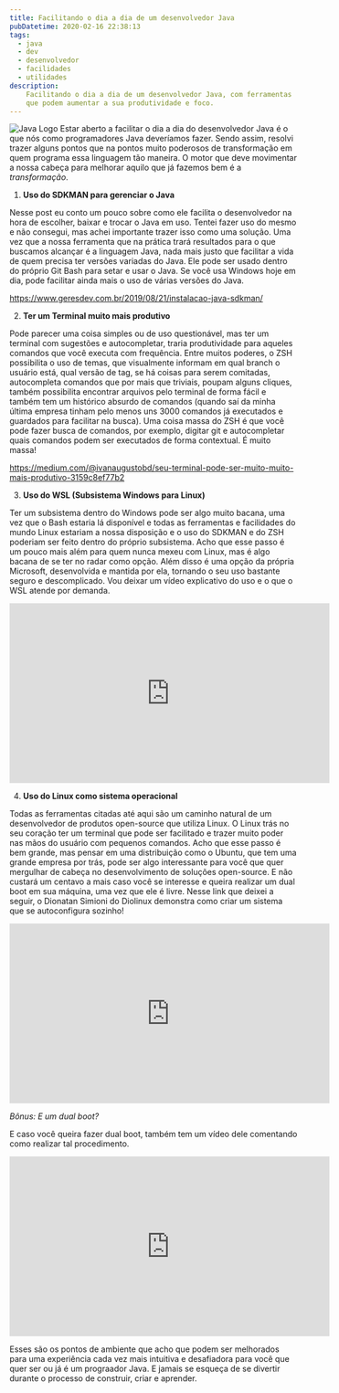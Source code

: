 ```yaml
---
title: Facilitando o dia a dia de um desenvolvedor Java
pubDatetime: 2020-02-16 22:38:13
tags: 
  - java
  - dev
  - desenvolvedor
  - facilidades
  - utilidades
description: 
    Facilitando o dia a dia de um desenvolvedor Java, com ferramentas
    que podem aumentar a sua produtividade e foco.
---
```

![Java Logo](@assets/images/facilitando-o-dia-a-dia-dev-java/logo_java.png)
Estar aberto a facilitar o dia a dia do desenvolvedor Java é o que nós como programadores Java deveríamos fazer. Sendo assim, resolvi trazer alguns pontos que na pontos muito poderosos de transformação em quem programa essa linguagem tão maneira. O motor que deve movimentar a nossa cabeça para melhorar aquilo que já fazemos bem é a _transformação_.

<!-- more -->

1. **Uso do SDKMAN para gerenciar o Java**

Nesse post eu conto um pouco sobre como ele facilita o desenvolvedor na hora de escolher, baixar e trocar o Java em uso. Tentei fazer uso do mesmo e não consegui, mas achei importante trazer isso como uma solução. Uma vez que a nossa ferramenta que na prática trará resultados para o que buscamos alcançar é a linguagem Java, nada mais justo que facilitar a vida de quem precisa ter versões variadas do Java. Ele pode ser usado dentro do próprio Git Bash para setar e usar o Java. Se você usa Windows hoje em dia, pode facilitar ainda mais o uso de várias versões do Java.

https://www.geresdev.com.br/2019/08/21/instalacao-java-sdkman/  

2. **Ter um Terminal muito mais produtivo**

Pode parecer uma coisa simples ou de uso questionável, mas ter um terminal com sugestões e autocompletar, traria produtividade para aqueles comandos que você executa com frequência. Entre muitos poderes, o ZSH possibilita o uso de temas, que visualmente informam em qual branch o usuário está, qual versão de tag, se há coisas para serem comitadas, autocompleta comandos que por mais que triviais, poupam alguns cliques, também possibilita encontrar arquivos pelo terminal de forma fácil e também tem um histórico absurdo de comandos (quando saí da minha última empresa tinham pelo menos uns 3000 comandos já executados e guardados para facilitar na busca). Uma coisa massa do ZSH é que você pode fazer busca de comandos, por exemplo, digitar git e autocompletar quais comandos podem ser executados de forma contextual. É muito massa!

https://medium.com/@ivanaugustobd/seu-terminal-pode-ser-muito-muito-mais-produtivo-3159c8ef77b2  

3. **Uso do WSL (Subsistema Windows para Linux)**

Ter um subsistema dentro do Windows pode ser algo muito bacana, uma vez que o Bash estaria lá disponível e todas as ferramentas e facilidades do mundo Linux estariam a nossa disposição e o uso do SDKMAN e do ZSH poderiam ser feito dentro do próprio subsistema. Acho que esse passo é um pouco mais além para quem nunca mexeu com Linux, mas é algo bacana de se ter no radar como opção. Além disso é uma opção da própria Microsoft, desenvolvida e mantida por ela, tornando o seu uso bastante seguro e descomplicado. Vou deixar um vídeo explicativo do uso e o que o WSL atende por demanda.
<div class="video-responsive">
  <iframe width="560" height="315" src="https://www.youtube.com/embed/28jHuWBi72w" frameborder="0" allow="accelerometer; autoplay; encrypted-media; gyroscope; picture-in-picture" allowfullscreen></iframe>
</div>

4. **Uso do Linux como sistema operacional**

Todas as ferramentas citadas até aqui são um caminho natural de um desenvolvedor de produtos open-source que utiliza Linux. O Linux trás no seu coração ter um terminal que pode ser facilitado e trazer muito poder nas mãos do usuário com pequenos comandos. Acho que esse passo é bem grande, mas pensar em uma distribuição como o Ubuntu, que tem uma grande empresa por trás, pode ser algo interessante para você que quer mergulhar de cabeça no desenvolvimento de soluções open-source. E não custará um centavo a mais caso você se interesse e queira realizar um dual boot em sua máquina, uma vez que ele é livre. Nesse link que deixei a seguir, o Dionatan Simioni do Diolinux demonstra como criar um sistema que se autoconfigura sozinho! 

<div class="video-responsive">
  <iframe width="560" height="315" src="https://www.youtube.com/embed/vBfj5dNZOSA" frameborder="0" allow="accelerometer; autoplay; encrypted-media; gyroscope; picture-in-picture" allowfullscreen></iframe>
</div>

_Bônus: E um dual boot?_

E caso você queira fazer dual boot, também tem um vídeo dele comentando como realizar tal procedimento.
<div class="video-responsive">
  <iframe width="560" height="315" src="https://www.youtube.com/embed/-3YnsQ5-qjw" frameborder="0" allow="accelerometer; autoplay; encrypted-media; gyroscope; picture-in-picture" allowfullscreen></iframe>
</div>


Esses são os pontos de ambiente que acho que podem ser melhorados para uma experiência cada vez mais intuitiva e desafiadora para você que quer ser ou já é um prograador Java. E jamais se esqueça de se divertir durante o processo de construir, criar e aprender.